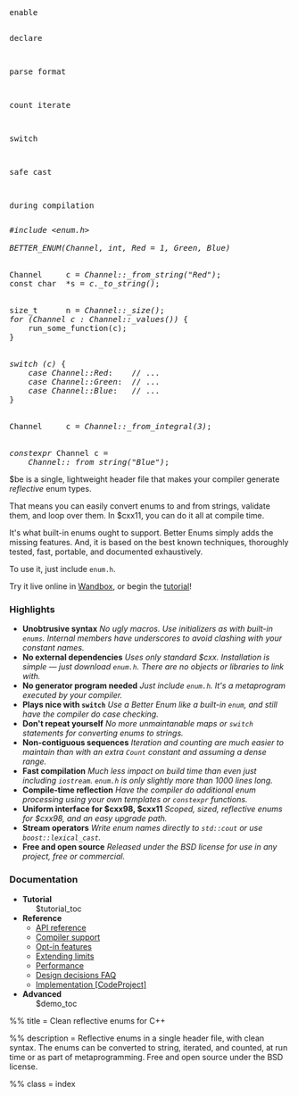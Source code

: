 <div class="splash">
  <pre class="left">enable

declare


parse
format


count
iterate




switch






safe cast


during
compilation
</pre>
  <pre class="right"><em>#include &lt;enum.h&gt;</em>

<em>BETTER_ENUM(Channel, int, Red = 1, Green, Blue)</em>


Channel     c = <em>Channel::_from_string("Red")</em>;
const char  *s = <em>c._to_string()</em>;


size_t      n = <em>Channel::_size()</em>;
<em>for (Channel c : Channel::_values())</em> {
    run_some_function(c);
}


<em>switch (c)</em> {
    <em>case Channel::Red</em>:    // ...
    <em>case Channel::Green</em>:  // ...
    <em>case Channel::Blue</em>:   // ...
}


Channel     c = <em>Channel::_from_integral(3)</em>;


<em>constexpr</em> Channel c =
    <em>Channel::_from_string("Blue")</em>;</pre>
</div>

<p class="splash-text">
  $be is a single, lightweight header file that makes your compiler generate
  <em>reflective</em> enum types.
</p>

That means you can easily convert enums to and from strings,
validate them, and loop over them. In $cxx11, you can do it all at
compile time.

It's what built-in enums ought to support. Better Enums simply adds the missing
features. And, it is based on the best known techniques, thoroughly tested,
fast, portable, and documented exhaustively.

To use it, just include <code>enum.h</code>.

Try it live online in
[Wandbox](http://melpon.org/wandbox/permlink/wICNzu2LW2vEgqzh), or begin the
[tutorial](${prefix}tutorial/HelloWorld.html)!

<div class="hack"></div>

### Highlights

<ul class="blurbs">
  <li class="zero-mod-two zero-mod-three">
    <strong>Unobtrusive syntax</strong>
    <em>
      No ugly macros. Use initializers as with built-in <code>enums</code>.
      Internal members have underscores to avoid clashing with your constant
      names.
    </em>
  </li>

  <li class="one-mod-two one-mod-three">
    <strong>No external dependencies</strong>
    <em>
      Uses only standard $cxx. Installation is simple &mdash; just download
      <code>enum.h</code>. There are no objects or libraries to link with.
    </em>
  </li>

  <li class="zero-mod-two two-mod-three">
    <strong>No generator program needed</strong>
    <em>
      Just include <code>enum.h</code>. It's a metaprogram executed by your
      compiler.
    </em>
  </li>

  <li class="one-mod-two zero-mod-three">
    <strong>Plays nice with <code>switch</code></strong>
    <em>
      Use a Better Enum like a built-in <code>enum</code>, and still have the
      compiler do case checking.
    </em>
  </li>

  <li class="zero-mod-two one-mod-three">
    <strong>Don't repeat yourself</strong>
    <em>
      No more unmaintanable maps or <code>switch</code> statements for
      converting enums to strings.
    </em>
  </li>

  <li class="one-mod-two two-mod-three">
    <strong>Non-contiguous sequences</strong>
    <em>
      Iteration and counting are much easier to maintain than with an extra
      <code>Count</code> constant and assuming a dense range.
    </em>
  </li>

  <li class="zero-mod-two zero-mod-three">
    <strong>Fast compilation</strong>
    <em>
      Much less impact on build time than even just including
      <code>iostream</code>. <code>enum.h</code> is only slightly more than 1000
      lines long.
    </em>
  </li>

  <li class="one-mod-two one-mod-three">
    <strong>Compile-time reflection</strong>
    <em>
      Have the compiler do additional enum processing using your own
      templates or <code>constexpr</code> functions.
    </em>
  </li>

  <li class="zero-mod-two two-mod-three">
    <strong>Uniform interface for $cxx98, $cxx11</strong>
    <em>
      Scoped, sized, reflective enums for $cxx98, and an easy upgrade
      path.
    </em>
  </li>

  <li class="one-mod-two zero-mod-three">
    <strong>Stream operators</strong>
    <em>
      Write enum names directly to <code>std::cout</code> or use
      <code>boost::lexical_cast</code>.
    </em>
  </li>

  <li class="zero-mod-two one-mod-three">
    <strong>Free and open source</strong>
    <em>
      Released under the BSD license for use in any project, free or commercial.
    </em>
  </li>
</ul>

<div class="hack"></div>

### Documentation

<ul class="blurbs resources">
  <li class="zero-mod-two zero-mod-three">
    <a id="Tutorial"></a>
    <strong>Tutorial</strong>
    <ol>
      $tutorial_toc
    </ol>
  </li>

  <li class="one-mod-two one-mod-three">
    <strong>Reference</strong>
    <ul>
      <li><a href="${prefix}ApiReference.html">API reference</a></li>
      <li><a href="${prefix}CompilerSupport.html">Compiler support</a></li>
      <li><a href="${prefix}OptInFeatures.html">Opt-in features</a></li>
      <li><a href="${prefix}ExtendingLimits.html">Extending limits</a></li>
      <li><a href="${prefix}Performance.html">Performance</a></li>
      <li>
        <a href="${prefix}DesignDecisionsFAQ.html">Design decisions FAQ</a>
      </li>
      <li>
        <a href="http://www.codeproject.com/Articles/1002895/Clean-Reflective-Enums-Enum-to-String-with-Nice-Sy">
          Implementation <span class="external">[CodeProject]</span>
        </a>
      </li>
    </ul>
  </li>

  <li class="zero-mod-two two-mod-three">
    <a id="CompileTimeDemos"></a>
    <strong>Advanced</strong>
    <ul>
      $demo_toc
    </ul>
  </li>
</ul>

<div class="hack"></div>

%% title = Clean reflective enums for C++

%% description = Reflective enums in a single header file, with clean syntax.
The enums can be converted to string, iterated, and counted, at run time or
as part of metaprogramming. Free and open source under the BSD license.

%% class = index
